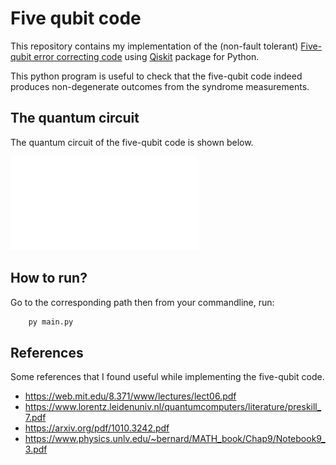 # Five qubit code

This repository contains my implementation of the (non-fault tolerant) [Five-qubit error correcting code](https://en.wikipedia.org/wiki/Five-qubit_error_correcting_code) using [Qiskit](https://qiskit.org/) package for Python.

This python program is useful to check that the five-qubit code indeed produces non-degenerate outcomes from the syndrome measurements.

## The quantum circuit

The quantum circuit of the five-qubit code is shown below.

![5_qubit_code_qcircuit](assets/5_qubit_code_qcircuit.pdf)

## How to run?

Go to the corresponding path then from your commandline, run:
```python
    py main.py
```

## References

Some references that I found useful while implementing the five-qubit code.

 * https://web.mit.edu/8.371/www/lectures/lect06.pdf
 * https://www.lorentz.leidenuniv.nl/quantumcomputers/literature/preskill_7.pdf
 * https://arxiv.org/pdf/1010.3242.pdf
 * https://www.physics.unlv.edu/~bernard/MATH_book/Chap9/Notebook9_3.pdf
